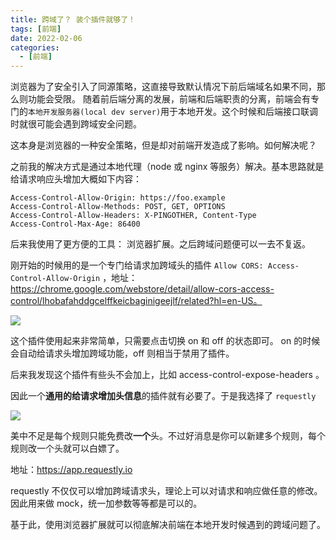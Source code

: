 ```yaml
---
title: 跨域了？ 装个插件就够了！
tags: [前端]
date: 2022-02-06
categories:
  - [前端]
---
```


浏览器为了安全引入了同源策略，这直接导致默认情况下前后端域名如果不同，那么则功能会受限。 随着前后端分离的发展，前端和后端职责的分离，前端会有专门的`本地开发服务器(local dev server)`用于本地开发。这个时候和后端接口联调时就很可能会遇到跨域安全问题。

这本身是浏览器的一种安全策略，但是却对前端开发造成了影响。如何解决呢？

<!-- more -->

之前我的解决方式是通过本地代理（node 或 nginx 等服务）解决。基本思路就是给请求响应头增加大概如下内容：

```
Access-Control-Allow-Origin: https://foo.example
Access-Control-Allow-Methods: POST, GET, OPTIONS
Access-Control-Allow-Headers: X-PINGOTHER, Content-Type
Access-Control-Max-Age: 86400
```

后来我使用了更方便的工具： 浏览器扩展。之后跨域问题便可以一去不复返。

刚开始的时候用的是一个专门给请求加跨域头的插件 `Allow CORS: Access-Control-Allow-Origin` ，地址：https://chrome.google.com/webstore/detail/allow-cors-access-control/lhobafahddgcelffkeicbaginigeejlf/related?hl=en-US。

![](https://tva1.sinaimg.cn/large/008i3skNly1gz3wawv2cpj30sk0d874x.jpg)

这个插件使用起来非常简单，只需要点击切换 on 和 off 的状态即可。 on 的时候会自动给请求头增加跨域功能，off 则相当于禁用了插件。

后来我发现这个插件有些头不会加上，比如 access-control-expose-headers 。

因此一个**通用的给请求增加头信息**的插件就有必要了。于是我选择了 `requestly`

![](https://tva1.sinaimg.cn/large/008i3skNly1gysjmuktv3j32do0u0q6n.jpg)

美中不足是每个规则只能免费改**一个**头。不过好消息是你可以新建多个规则，每个规则改一个头就可以白嫖了。

地址：https://app.requestly.io

requestly 不仅仅可以增加跨域请求头，理论上可以对请求和响应做任意的修改。因此用来做 mock，统一加参数等等都是可以的。

基于此，使用浏览器扩展就可以彻底解决前端在本地开发时候遇到的跨域问题了。
